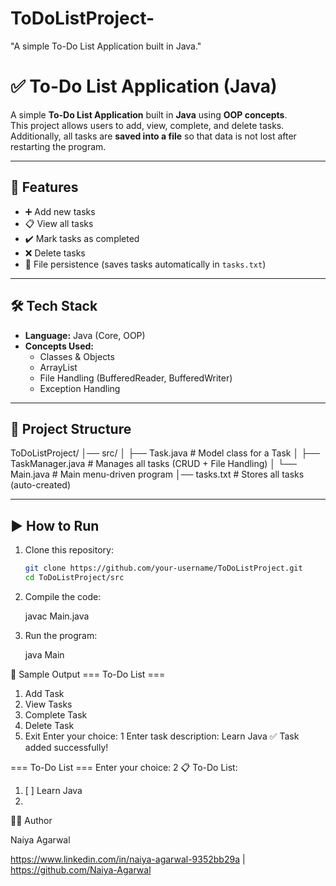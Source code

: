 # ToDoListProject-
"A simple To-Do List Application built in Java."
# ✅ To-Do List Application (Java)

A simple **To-Do List Application** built in **Java** using **OOP concepts**.  
This project allows users to add, view, complete, and delete tasks.  
Additionally, all tasks are **saved into a file** so that data is not lost after restarting the program.  

---

## 🚀 Features
- ➕ Add new tasks  
- 📋 View all tasks  
- ✔️ Mark tasks as completed  
- ❌ Delete tasks  
- 💾 File persistence (saves tasks automatically in `tasks.txt`)  

---

## 🛠️ Tech Stack
- **Language:** Java (Core, OOP)  
- **Concepts Used:**  
  - Classes & Objects  
  - ArrayList  
  - File Handling (BufferedReader, BufferedWriter)  
  - Exception Handling  

---

## 📂 Project Structure
ToDoListProject/
│── src/
│ ├── Task.java # Model class for a Task
│ ├── TaskManager.java # Manages all tasks (CRUD + File Handling)
│ └── Main.java # Main menu-driven program
│── tasks.txt # Stores all tasks (auto-created)

---

## ▶️ How to Run
1. Clone this repository:  
   ```bash
   git clone https://github.com/your-username/ToDoListProject.git
   cd ToDoListProject/src
2. Compile the code:

   javac Main.java


3. Run the program:

   java Main
   
📸 Sample Output
=== To-Do List ===
1. Add Task
2. View Tasks
3. Complete Task
4. Delete Task
5. Exit
Enter your choice: 1
Enter task description: Learn Java
✅ Task added successfully!

=== To-Do List ===
Enter your choice: 2
📋 To-Do List:
1. [ ] Learn Java
2. 
👩‍💻 Author

Naiya Agarwal

https://www.linkedin.com/in/naiya-agarwal-9352bb29a
 | https://github.com/Naiya-Agarwal
